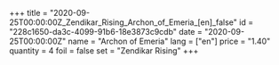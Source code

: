 +++
title = "2020-09-25T00:00:00Z_Zendikar_Rising_Archon_of_Emeria_[en]_false"
id = "228c1650-da3c-4099-91b6-18e3873c9cdb"
date = "2020-09-25T00:00:00Z"
name = "Archon of Emeria"
lang = ["en"]
price = "1.40"
quantity = 4
foil = false
set = "Zendikar Rising"
+++
